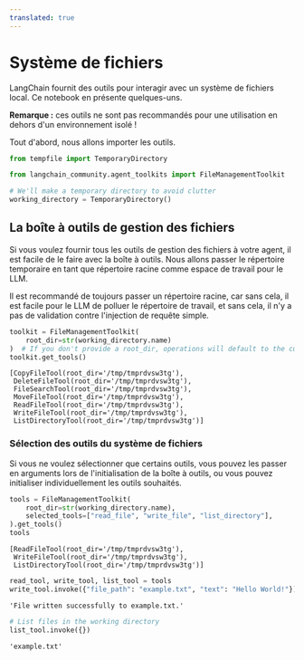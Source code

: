 ```yaml
---
translated: true
---
```


# Système de fichiers

LangChain fournit des outils pour interagir avec un système de fichiers local. Ce notebook en présente quelques-uns.

**Remarque :** ces outils ne sont pas recommandés pour une utilisation en dehors d'un environnement isolé !

Tout d'abord, nous allons importer les outils.

```python
from tempfile import TemporaryDirectory

from langchain_community.agent_toolkits import FileManagementToolkit

# We'll make a temporary directory to avoid clutter
working_directory = TemporaryDirectory()
```

## La boîte à outils de gestion des fichiers

Si vous voulez fournir tous les outils de gestion des fichiers à votre agent, il est facile de le faire avec la boîte à outils. Nous allons passer le répertoire temporaire en tant que répertoire racine comme espace de travail pour le LLM.

Il est recommandé de toujours passer un répertoire racine, car sans cela, il est facile pour le LLM de polluer le répertoire de travail, et sans cela, il n'y a pas de validation contre l'injection de requête simple.

```python
toolkit = FileManagementToolkit(
    root_dir=str(working_directory.name)
)  # If you don't provide a root_dir, operations will default to the current working directory
toolkit.get_tools()
```

```output
[CopyFileTool(root_dir='/tmp/tmprdvsw3tg'),
 DeleteFileTool(root_dir='/tmp/tmprdvsw3tg'),
 FileSearchTool(root_dir='/tmp/tmprdvsw3tg'),
 MoveFileTool(root_dir='/tmp/tmprdvsw3tg'),
 ReadFileTool(root_dir='/tmp/tmprdvsw3tg'),
 WriteFileTool(root_dir='/tmp/tmprdvsw3tg'),
 ListDirectoryTool(root_dir='/tmp/tmprdvsw3tg')]
```

### Sélection des outils du système de fichiers

Si vous ne voulez sélectionner que certains outils, vous pouvez les passer en arguments lors de l'initialisation de la boîte à outils, ou vous pouvez initialiser individuellement les outils souhaités.

```python
tools = FileManagementToolkit(
    root_dir=str(working_directory.name),
    selected_tools=["read_file", "write_file", "list_directory"],
).get_tools()
tools
```

```output
[ReadFileTool(root_dir='/tmp/tmprdvsw3tg'),
 WriteFileTool(root_dir='/tmp/tmprdvsw3tg'),
 ListDirectoryTool(root_dir='/tmp/tmprdvsw3tg')]
```

```python
read_tool, write_tool, list_tool = tools
write_tool.invoke({"file_path": "example.txt", "text": "Hello World!"})
```

```output
'File written successfully to example.txt.'
```

```python
# List files in the working directory
list_tool.invoke({})
```

```output
'example.txt'
```
